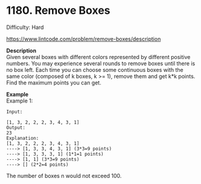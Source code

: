 # 1180. Remove Boxes

Difficulty: Hard

https://www.lintcode.com/problem/remove-boxes/description

**Description**  
Given several boxes with different colors represented by different positive numbers.
You may experience several rounds to remove boxes until there is no box left. Each time you can choose some continuous boxes with the same color (composed of k boxes, k >= 1), remove them and get k*k points.
Find the maximum points you can get.

**Example**  
Example 1:
```
Input:

[1, 3, 2, 2, 2, 3, 4, 3, 1]
Output:
23
Explanation:
[1, 3, 2, 2, 2, 3, 4, 3, 1] 
----> [1, 3, 3, 4, 3, 1] (3*3=9 points) 
----> [1, 3, 3, 3, 1] (1*1=1 points) 
----> [1, 1] (3*3=9 points) 
----> [] (2*2=4 points)
```

The number of boxes n would not exceed 100.

